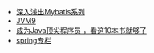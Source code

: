 - [深入浅出Mybatis系列](https://www.cnblogs.com/dongying/category/620960.html)
- [JVM9](https://www.cnblogs.com/haitaofeiyang/category/1097778.html)
- [成为Java顶尖程序员 ，看这10本书就够了](http://www.cnblogs.com/love-jishu/p/5113485.html?_t_t_t=0.9507748708128929)
- [spring专栏](https://blog.csdn.net/fly_leopard/article/category/7278511)
